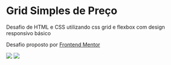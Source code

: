 # Grid Simples de Preço
Desafio de HTML e CSS utilizando css grid e flexbox com design responsivo básico

Desafio proposto por <a href='https://www.frontendmentor.io/challenges' target='_blank'>Frontend Mentor</a>

<img src='https://res.cloudinary.com/dz209s6jk/image/upload/q_auto:good,w_900/Challenges/ouvhkqeq9dhokut9payi.jpg'/>
<img src='https://res.cloudinary.com/dz209s6jk/image/upload/q_auto:good,w_900/Challenges/nfk3yghpo5uphglxuzv1.jpg'/>
